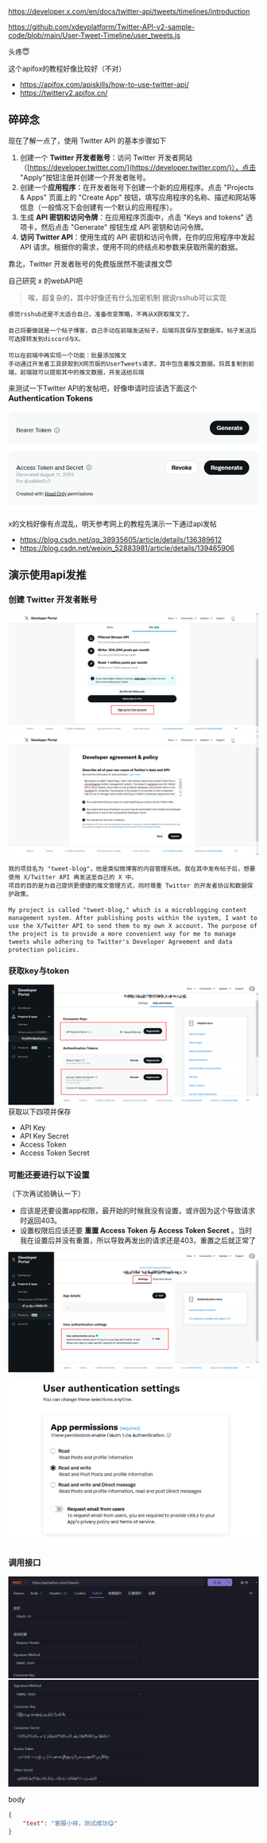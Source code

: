 https://developer.x.com/en/docs/twitter-api/tweets/timelines/introduction

https://github.com/xdevplatform/Twitter-API-v2-sample-code/blob/main/User-Tweet-Timeline/user_tweets.js

头疼😇

这个apifox的教程好像比较好（不对）
- https://apifox.com/apiskills/how-to-use-twitter-api/
- https://twitterv2.apifox.cn/




## 碎碎念
现在了解一点了，使用 Twitter API 的基本步骤如下
1. 创建一个 **Twitter 开发者账号**：访问 Twitter 开发者网站（[https://developer.twitter.com/](https://developer.twitter.com/)），点击 "Apply"按钮注册并创建一个开发者账号。  
2. 创建一个**应用程序**：在开发者账号下创建一个新的应用程序。点击 "Projects & Apps" 页面上的 "Create App" 按钮，填写应用程序的名称、描述和网站等信息（一般情况下会创建有一个默认的应用程序）。  
3. 生成 **API 密钥和访问令牌**：在应用程序页面中，点击 "Keys and tokens" 选项卡，然后点击 "Generate" 按钮生成 API 密钥和访问令牌。  
4. **访问 Twitter API**：使用生成的 API 密钥和访问令牌，在你的应用程序中发起 API 请求。根据你的需求，使用不同的终结点和参数来获取所需的数据。

靠北，Twitter 开发者账号的免费版居然不能读推文😇

自己研究 x 的webAPI吧
> 唉，超复杂的，其中好像还有什么加密机制
> 据说rsshub可以实现

```
感觉rsshub还是不太适合自己，准备改变策略，不再从X获取推文了。

自己将要做就是一个帖子博客，自己手动在前端发送帖子，后端将其保存至数据库。帖子发送后可选择转发到discord与X。

可以在前端中再实现一个功能：批量添加推文
手动通过开发者工具获取到X网页版的UserTweets请求，其中包含着推文数据。将其复制到前端，前端就可以提取其中的推文数据，并发送给后端
```

来测试一下Twitter API的发帖吧，好像申请时应该选下面这个
![](assets/Pasted%20image%2020240811174708.png)

x的文档好像有点混乱，明天参考网上的教程先演示一下通过api发帖
- https://blog.csdn.net/qq_38935605/article/details/136389612
- https://blog.csdn.net/weixin_52883981/article/details/139465906

## 演示使用api发推
### 创建 Twitter 开发者账号
![](assets/Pasted%20image%2020240811112016.png)
![](assets/Pasted%20image%2020240811112943.png)
```
我的项目名为 "tweet-blog"，他是类似微博客的内容管理系统。我在其中发布帖子后，想要使用 X/Twitter API 再发送至自己的 X 中。
项目的目的是为自己提供更便捷的推文管理方式，同时尊重 Twitter 的开发者协议和数据保护政策。

My project is called "tweet-blog," which is a microblogging content management system. After publishing posts within the system, I want to use the X/Twitter API to send them to my own X account. The purpose of the project is to provide a more convenient way for me to manage tweets while adhering to Twitter's Developer Agreement and data protection policies.
```


### 获取key与token
![](assets/Pasted%20image%2020240812154335.png)
获取以下四项并保存
- API Key
- API Key Secret
- Access Token
- Access Token Secret

### 可能还要进行以下设置
（下次再试验确认一下）
- 应该是还要设置app权限，最开始的时候我没有设置，或许因为这个导致请求时返回403。
- 设置权限后应该还要 **重置 Access Token 与 Access Token Secret** 。当时我在设置后并没有重置，所以导致再发出的请求还是403，重置之后就正常了

![](assets/Pasted%20image%2020240812154934.png)

![](assets/Pasted%20image%2020240812155020.png)

### 调用接口
![](assets/Pasted%20image%2020240812161859.png)
![](assets/Pasted%20image%2020240812162006.png)

body
```json
{
    "text": "客服小祥，测试成功😋"
}
```

